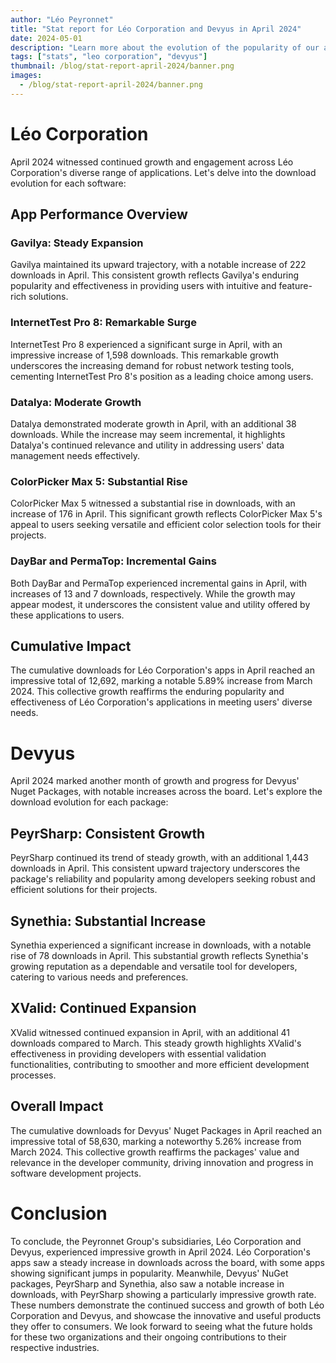 ```yaml
---
author: "Léo Peyronnet"
title: "Stat report for Léo Corporation and Devyus in April 2024"
date: 2024-05-01
description: "Learn more about the evolution of the popularity of our apps and services in April 2024."
tags: ["stats", "leo corporation", "devyus"]
thumbnail: /blog/stat-report-april-2024/banner.png
images:
  - /blog/stat-report-april-2024/banner.png
---
```


# Léo Corporation

April 2024 witnessed continued growth and engagement across Léo Corporation's diverse range of applications. Let's delve into the download evolution for each software:

## App Performance Overview

### **Gavilya**: Steady Expansion

Gavilya maintained its upward trajectory, with a notable increase of 222 downloads in April. This consistent growth reflects Gavilya's enduring popularity and effectiveness in providing users with intuitive and feature-rich solutions.

### **InternetTest Pro 8**: Remarkable Surge

InternetTest Pro 8 experienced a significant surge in April, with an impressive increase of 1,598 downloads. This remarkable growth underscores the increasing demand for robust network testing tools, cementing InternetTest Pro 8's position as a leading choice among users.

### **Datalya**: Moderate Growth

Datalya demonstrated moderate growth in April, with an additional 38 downloads. While the increase may seem incremental, it highlights Datalya's continued relevance and utility in addressing users' data management needs effectively.

### **ColorPicker Max 5**: Substantial Rise

ColorPicker Max 5 witnessed a substantial rise in downloads, with an increase of 176 in April. This significant growth reflects ColorPicker Max 5's appeal to users seeking versatile and efficient color selection tools for their projects.

### **DayBar** and **PermaTop**: Incremental Gains

Both DayBar and PermaTop experienced incremental gains in April, with increases of 13 and 7 downloads, respectively. While the growth may appear modest, it underscores the consistent value and utility offered by these applications to users.

## Cumulative Impact

The cumulative downloads for Léo Corporation's apps in April reached an impressive total of 12,692, marking a notable 5.89% increase from March 2024. This collective growth reaffirms the enduring popularity and effectiveness of Léo Corporation's applications in meeting users' diverse needs.

# Devyus

April 2024 marked another month of growth and progress for Devyus' Nuget Packages, with notable increases across the board. Let's explore the download evolution for each package:

## **PeyrSharp**: Consistent Growth

PeyrSharp continued its trend of steady growth, with an additional 1,443 downloads in April. This consistent upward trajectory underscores the package's reliability and popularity among developers seeking robust and efficient solutions for their projects.

## **Synethia**: Substantial Increase

Synethia experienced a significant increase in downloads, with a notable rise of 78 downloads in April. This substantial growth reflects Synethia's growing reputation as a dependable and versatile tool for developers, catering to various needs and preferences.

## **XValid**: Continued Expansion

XValid witnessed continued expansion in April, with an additional 41 downloads compared to March. This steady growth highlights XValid's effectiveness in providing developers with essential validation functionalities, contributing to smoother and more efficient development processes.

## **Overall Impact**

The cumulative downloads for Devyus' Nuget Packages in April reached an impressive total of 58,630, marking a noteworthy 5.26% increase from March 2024. This collective growth reaffirms the packages' value and relevance in the developer community, driving innovation and progress in software development projects.

# Conclusion

To conclude, the Peyronnet Group's subsidiaries, Léo Corporation and Devyus, experienced impressive growth in April 2024. Léo Corporation's apps saw a steady increase in downloads across the board, with some apps showing significant jumps in popularity. Meanwhile, Devyus' NuGet packages, PeyrSharp and Synethia, also saw a notable increase in downloads, with PeyrSharp showing a particularly impressive growth rate. These numbers demonstrate the continued success and growth of both Léo Corporation and Devyus, and showcase the innovative and useful products they offer to consumers. We look forward to seeing what the future holds for these two organizations and their ongoing contributions to their respective industries.
